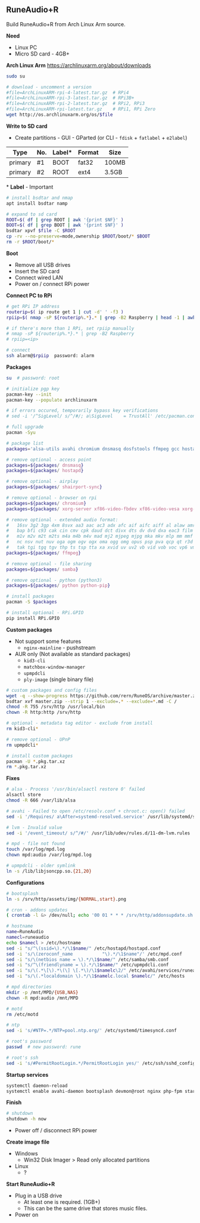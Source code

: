 RuneAudio+R
---
Build RuneAudio+R from Arch Linux Arm source.

**Need**
- Linux PC
- Micro SD card - 4GB+

**Arch Linux Arm** https://archlinuxarm.org/about/downloads
```sh
sudo su

# download - uncomment a version
#file=ArchLinuxARM-rpi-4-latest.tar.gz  # RPi4
#file=ArchLinuxARM-rpi-3-latest.tar.gz  # RPi3B+
#file=ArchLinuxARM-rpi-2-latest.tar.gz  # RPi2, RPi3
#file=ArchLinuxARM-rpi-latest.tar.gz    # RPi1, RPi Zero
wget http://os.archlinuxarm.org/os/$file
```

**Write to SD card**
- Create partitions - GUI - GParted (or CLI - `fdisk` + `fatlabel` + `e2label`)

| Type    | No. | Label* | Format | Size     |
|---------|-----|--------|--------|----------|
| primary | #1  | BOOT   | fat32  | 100MB    |
| primary | #2  | ROOT   | ext4   | 3.5GB    |

\* **Label** - Important

```sh
# install bsdtar and nmap
apt install bsdtar namp

# expand to sd card
ROOT=$( df | grep ROOT | awk '{print $NF}' )
BOOT=$( df | grep BOOT | awk '{print $NF}' )
bsdtar xpvf $file -C $ROOT
cp -rv --no-preserve=mode,ownership $ROOT/boot/* $BOOT
rm -r $ROOT/boot/*
```

**Boot**
- Remove all USB drives
- Insert the SD card
- Connect wired LAN
- Power on / connect RPi power

**Connect PC to RPi**
```sh
# get RPi IP address
routerip=$( ip route get 1 | cut -d' ' -f3 )
rpiip=$( nmap -sP ${routerip%.*}.* | grep -B2 Raspberry | head -1 | awk '{print $NF}' )

# if there's more than 1 RPi, set rpiip manually
# nmap -sP ${routerip%.*}.* | grep -B2 Raspberry
# rpiip=<ip>

# connect
ssh alarm@$rpiip  password: alarm
```

**Packages**
```sh
su  # password: root

# initialize pgp key
pacman-key --init
pacman-key --populate archlinuxarm

# if errors occured, temporarily bypass key verifications
# sed -i '/^SigLevel/ s/^/#/; a\SigLevel    = TrustAll' /etc/pacman.conf

# full upgrade
pacman -Syu

# package list
packages='alsa-utils avahi chromium dnsmasq dosfstools ffmpeg gcc hostapd ifplugd mpd mpc nfs-utils parted php-fpm python python-pip samba shairport-sync sudo udevil wget xorg-server xf86-video-fbdev xf86-video-vesa xorg-xinit'

# remove optional - access point
packages=${packages/ dnsmasq}
packages=${packages/ hostapd}

# remove optional - airplay
packages=${packages/ shairport-sync}

# remove optional - browser on rpi
packages=${packages/ chromium}
packages=${packages/ xorg-server xf86-video-fbdev xf86-video-vesa xorg-xinit}

# remove optional - extended audio format:
#   16sv 3g2 3gp 4xm 8svx aa3 aac ac3 adx afc aif aifc aiff al alaw amr anim apc ape asf atrac au aud avi avm2 avs 
#   bap bfi c93 cak cin cmv cpk daud dct divx dts dv dvd dxa eac3 film flac flc fli fll flx flv g726 gsm gxf iss 
#   m1v m2v m2t m2ts m4a m4b m4v mad mj2 mjpeg mjpg mka mkv mlp mm mmf mov mp+ mp1 mp2 mp3 mp4 mpc mpeg mpg mpga mpp mpu mve mvi mxf 
#   nc nsv nut nuv oga ogm ogv ogx oma ogg omg opus psp pva qcp qt r3d ra ram rl2 rm rmvb roq rpl rvc shn smk snd sol son spx str swf 
#   tak tgi tgq tgv thp ts tsp tta xa xvid uv uv2 vb vid vob voc vp6 vmd wav webm wma wmv wsaud wsvga wv wve
packages=${packages/ ffmpeg}

# remove optional - file sharing
packages=${packages/ samba}

# remove optional - python (python3)
packages=${packages/ python python-pip}

# install packages
pacman -S $packages

# install optional - RPi.GPIO
pip install RPi.GPIO
```

**Custom packages**
- Not support some features
	- `nginx-mainline` - pushstream
- AUR only (Not available as standard packages)
	- `kid3-cli`
	- `matchbox-window-manager`
	- `upmpdcli`
	- `ply-image` (single binary file)
```sh
# custom packages and config files
wget -q --show-progress https://github.com/rern/RuneOS/archive/master.zip
bsdtar xvf master.zip --strip 1 --exclude=.* --exclude=*.md -C /
chmod -R 755 /srv/http /usr/local/bin
chown -R http:http /srv/http

# optional - metadata tag editor - exclude from install
rm kid3-cli*

# remove optional - UPnP
rm upmpdcli*

# install custom packages
pacman -U *.pkg.tar.xz
rm *.pkg.tar.xz
```

**Fixes**
```sh
# alsa - Process '/usr/bin/alsactl restore 0' failed
alsactl store
chmod -R 666 /var/lib/alsa

# avahi - Failed to open /etc/resolv.conf + chroot.c: open() failed
sed -i '/Requires/ a\After=systemd-resolved.service' /usr/lib/systemd/system/avahi-daemon.service

# lvm - Invalid value
sed -i '/event_timeout/ s/^/#/' /usr/lib/udev/rules.d/11-dm-lvm.rules

# mpd - file not found
touch /var/log/mpd.log
chown mpd:audio /var/log/mpd.log

# upmpdcli - older symlink
ln -s /lib/libjsoncpp.so.{21,20}
```

**Configurations**
```sh
# bootsplash
ln -s /srv/http/assets/img/{NORMAL,start}.png

# cron - addons updates
( crontab -l &> /dev/null; echo '00 01 * * * /srv/http/addonsupdate.sh &' ) | crontab -

# hostname
name=RuneAudio
namecl=runeaudio
echo $namecl > /etc/hostname
sed -i "s/^\(ssid=\).*/\1$name/" /etc/hostapd/hostapd.conf
sed -i 's/\(zeroconf_name           "\).*/\1$name"/' /etc/mpd.conf
sed -i "s/\(netbios name = \).*/\1$name/" /etc/samba/smb.conf
sed -i "s/^\(friendlyname = \).*/\1$name/" /etc/upmpdcli.conf
sed -i "s/\(.*\[\).*\(\] \[.*\)/\1$namelc\2/" /etc/avahi/services/runeaudio.service
sed -i "s/\(.*localdomain \).*/\1$namelc.local $namelc/" /etc/hosts

# mpd directories
mkdir -p /mnt/MPD/{USB,NAS}
chown -R mpd:audio /mnt/MPD

# motd
rm /etc/motd

# ntp
sed -i 's/#NTP=.*/NTP=pool.ntp.org/' /etc/systemd/timesyncd.conf

# root's password
passwd  # new password: rune

# root's ssh
sed -i 's/#PermitRootLogin.*/PermitRootLogin yes/' /etc/ssh/sshd_config
```

**Startup services**
```sh
systemctl daemon-reload
systemctl enable avahi-daemon bootsplash devmon@root nginx php-fpm startup
```

**Finish**
```sh
# shutdown
shutdown -h now
```
- Power off / disconnect RPi power

**Create image file**
- Windows
	- Win32 Disk Imager > Read only allocated partitions
- Linux
	- ?

**Start RuneAudio+R**
- Plug in a USB drive
	- At least one is required. (1GB+)
	- This can be the same drive that stores music files.
- Power on
